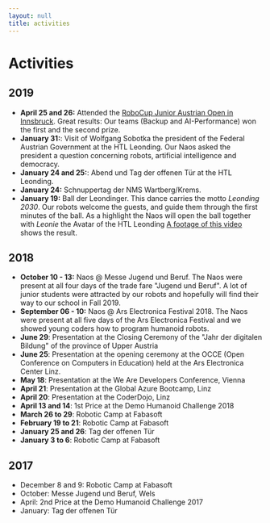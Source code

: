 ```yaml
---
layout: null
title: activities
---
```


# Activities
## 2019
- **April 25 and 26:** Attended the [RoboCup Junior Austrian Open in Innsbruck](http://rcj.at). Great results: Our teams (Backup and AI-Performance) won the first and the second prize. 
- **January 31:**: Visit of Wolfgang Sobotka the president of the Federal Austrian Government at the HTL Leonding. Our Naos asked the president a question concerning robots, artificial intelligence and democracy.
- **January 24 and 25:**: Abend und Tag der offenen Tür at the HTL Leonding.
- **January 24:** Schnuppertag der NMS Wartberg/Krems.
- **January 19:** Ball der Leondinger. This dance carries the motto *Leonding 2030*. Our robots welcome the guests, and guide them through the first minutes of the ball. As a highlight the Naos will open the ball together with *Leonie* the Avatar of the HTL Leonding [A footage of this video](https://www.youtube.com/watch?v=YBva_K3JlfY&feature=youtu.be) shows the result.

## 2018

- **October 10 - 13:** Naos @ Messe Jugend und Beruf. The Naos were present at all four days of the trade fare "Jugend und Beruf". A lot of junior students were attracted by our robots and hopefully will find their way to our school in Fall 2019.
- **September 06 - 10:** Naos @ Ars Electronica Festival 2018. The Naos were present at all five days of the Ars Electronica Festival and we showed young coders how to program humanoid robots.
- **June 29**: Presentation at the Closing Ceremony of the "Jahr der digitalen Bildung" of the province of Upper Austria
- **June 25**: Presentation at the opening ceremony at the OCCE (Open Conference on Computers in Education) held at the Ars Electronica Center Linz.
- **May 18**: Presentation at the We Are Developers Conference, Vienna
- **April 21**: Presentation at the Global Azure Bootcamp, Linz
- **April 20**: Presentation at the CoderDojo, Linz
- **April 13 and 14**: 1st Price at the Demo Humanoid Challenge 2018
- **March 26 to 29**: Robotic Camp at Fabasoft
- **February 19 to 21**: Robotic Camp at Fabasoft
- **January 25 and 26**: Tag der offenen Tür
- **January 3 to 6**: Robotic Camp at Fabasoft

## 2017
- December 8 and 9: Robotic Camp at Fabasoft
- October: Messe Jugend und Beruf, Wels
- April: 2nd Price at the Demo Humanoid Challenge 2017
- January: Tag der offenen Tür
